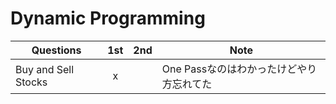 # Dynamic Programming

| Questions           | 1st  | 2nd  | Note                                     |
| ------------------- | :--: | :--: | ---------------------------------------- |
| Buy and Sell Stocks |  x   |      | One Passなのはわかったけどやり方忘れてた |

